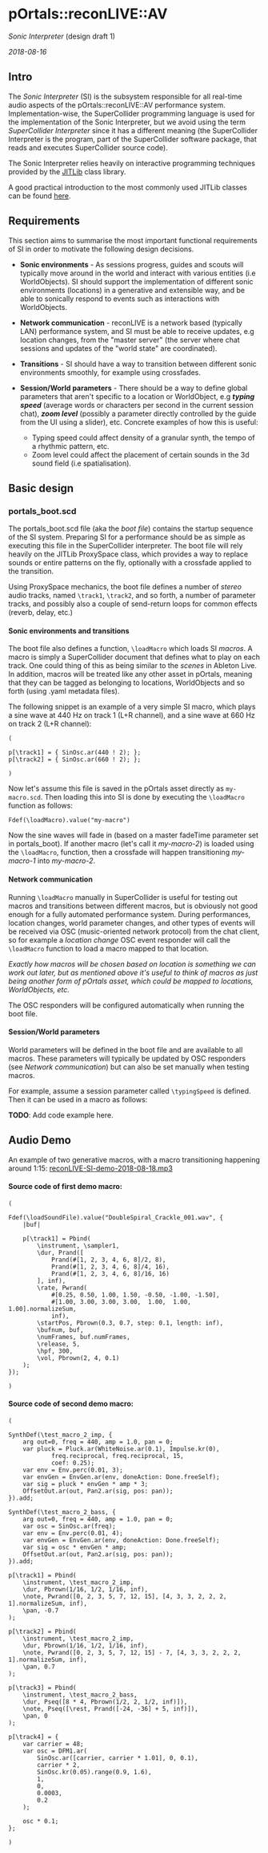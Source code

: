 # pOrtals::reconLIVE::AV

*Sonic Interpreter* (design draft 1)

*2018-08-16*

## Intro

The *Sonic Interpreter* (SI) is the subsystem responsible for all real-time audio aspects of the pOrtals::reconLIVE::AV performance system. Implementation-wise, the SuperCollider programming language is used for the implementation of the Sonic Interpreter, but we avoid using the term *SuperCollider Interpreter* since it has a different meaning (the SuperCollider Interpreter is the program, part of the SuperCollider software package, that reads and executes SuperCollider source code).

The Sonic Interpreter relies heavily on interactive programming techniques provided by the [JITLib](http://doc.sccode.org/Overviews/JITLib.html) class library.

A good practical introduction to the most commonly used JITLib classes can be found [here](https://theseanco.github.io/howto_co34pt_liveCode/).

## Requirements

This section aims to summarise the most important functional requirements of SI in order to motivate the following design decisions.

- **Sonic environments** - As sessions progress, guides and scouts will typically move around in the world and interact with various entities (i.e WorldObjects). SI should support the implementation of different sonic environments (locations) in a generative and extensible way, and be able to sonically respond to events such as interactions with WorldObjects.

- **Network communication** - reconLIVE is a network based (typically LAN) performance system, and SI must be able to receive updates, e.g location changes, from the "master server" (the server where chat sessions and updates of the "world state" are coordinated).

- **Transitions** - SI should have a way to transition between different sonic environments smoothly, for example using crossfades.

- **Session/World parameters** - There should be a way to define global parameters that aren't specific to a location or WorldObject, e.g _**typing speed**_ (average words or characters per second in the current session chat), _**zoom level**_ (possibly a parameter directly controlled by the guide from the UI using a slider), etc. Concrete examples of how this is useful:
   - Typing speed could affect density of a granular synth, the tempo of a rhythmic pattern, etc.
   - Zoom level could affect the placement of certain sounds in the 3d sound field (i.e spatialisation).

## Basic design

### portals_boot.scd
The portals_boot.scd file (aka the *boot file*) contains the startup sequence of the SI system. Preparing SI for a performance should be as simple as executing this file in the SuperCollider interpreter. The boot file will rely heavily on the JITLib ProxySpace class, which provides a way to replace sounds or entire patterns on the fly, optionally with a crossfade applied to the transition.

Using ProxySpace mechanics, the boot file defines a number of _stereo_ audio tracks, named ```\track1```, ```\track2```, and so forth, a number of parameter tracks, and possibly also a couple of send-return loops for common effects (reverb, delay, etc.)

#### Sonic environments and transitions

The boot file also defines a function, ```\loadMacro``` which loads SI *macros*. A macro is simply a SuperCollider document that defines what to play on each track. One could thing of this as being similar to the *scenes* in Ableton Live. In addition, macros will be treated like any other asset in pOrtals, meaning that they can be tagged as belonging to locations, WorldObjects and so forth (using .yaml metadata files).

The following snippet is an example of a very simple SI macro, which plays a sine wave at 440 Hz on track 1 (L+R channel), and a sine wave at 660 Hz on track 2 (L+R channel):

```
(

p[\track1] = { SinOsc.ar(440 ! 2); };
p[\track2] = { SinOsc.ar(660 ! 2); };

)
```

Now let's assume this file is saved in the pOrtals asset directly as ```my-macro.scd```. Then loading this into SI is done by executing the ```\loadMacro``` function as follows:

```
Fdef(\loadMacro).value("my-macro")
```

Now the sine waves will fade in (based on a master fadeTime parameter set in portals_boot). If another macro (let's call it *my-macro-2*) is loaded using the ```\loadMacro```, function, then a crossfade will happen transitioning *my-macro-1* into *my-macro-2*.

#### Network communication

Running ```\loadMacro``` manually in SuperCollider is useful for testing out macros and transitions between different macros, but is obviously not good enough for a fully automated performance system. During performances, location changes, world parameter changes, and other types of events will be received via OSC (music-oriented network protocol) from the chat client, so for example a *location change* OSC event responder will call the ```\loadMacro``` function to load a macro mapped to that location.

*Exactly how macros will be chosen based on location is something we can work out later, but as mentioned above it's useful to think of macros as just being another form of pOrtals asset, which could be mapped to locations, WorldObjects, etc.*

The OSC responders will be configured automatically when running the boot file.

#### Session/World parameters

World parameters will be defined in the boot file and are available to all macros. These parameters will typically be updated by OSC responders (see *Network communication*) but can also be set manually when testing macros.

For example, assume a session parameter called ```\typingSpeed``` is defined. Then it can be used in a macro as follows:

**TODO**: Add code example here.

## Audio Demo

An example of two generative macros, with a macro transitioning happening around 1:15:
 [reconLIVE-SI-demo-2018-08-18.mp3](https://www.dropbox.com/s/ilhnvlgv5necmx0/reconLIVE-SI-demo-2018-08-18.mp3?dl=0)


#### Source code of first demo macro:
```
(

Fdef(\loadSoundFile).value("DoubleSpiral_Crackle_001.wav", {
	|buf|

	p[\track1] = Pbind(
		\instrument, \sampler1,
		\dur, Prand([
			Prand(#[1, 2, 3, 4, 6, 8]/2, 8),
			Prand(#[1, 2, 3, 4, 6, 8]/4, 16),
			Prand(#[1, 2, 3, 4, 6, 8]/16, 16)
		], inf),
		\rate, Pwrand(
			#[0.25, 0.50, 1.00, 1.50, -0.50, -1.00, -1.50],
			#[1.00, 3.00, 3.00, 3.00,  1.00,  1.00,  1.00].normalizeSum,
			inf),
		\startPos, Pbrown(0.3, 0.7, step: 0.1, length: inf),
		\bufnum, buf,
		\numFrames, buf.numFrames,
		\release, 5,
		\hpf, 300,
		\vol, Pbrown(2, 4, 0.1)
	);
});

)
```

#### Source code of second demo macro:
```
(

SynthDef(\test_macro_2_imp, {
	arg out=0, freq = 440, amp = 1.0, pan = 0;
	var pluck = Pluck.ar(WhiteNoise.ar(0.1), Impulse.kr(0),
		    freq.reciprocal, freq.reciprocal, 15,
            coef: 0.25);
	var env = Env.perc(0.01, 3);
	var envGen = EnvGen.ar(env, doneAction: Done.freeSelf);
	var sig = pluck * envGen * amp * 3;
	OffsetOut.ar(out, Pan2.ar(sig, pos: pan));
}).add;

SynthDef(\test_macro_2_bass, {
	arg out=0, freq = 440, amp = 1.0, pan = 0;
	var osc = SinOsc.ar(freq);
	var env = Env.perc(0.01, 4);
	var envGen = EnvGen.ar(env, doneAction: Done.freeSelf);
	var sig = osc * envGen * amp;
	OffsetOut.ar(out, Pan2.ar(sig, pos: pan));
}).add;

p[\track1] = Pbind(
	\instrument, \test_macro_2_imp,
	\dur, Pbrown(1/16, 1/2, 1/16, inf),
	\note, Pwrand([0, 2, 3, 5, 7, 12, 15], [4, 3, 3, 2, 2, 2, 1].normalizeSum, inf),
	\pan, -0.7
);

p[\track2] = Pbind(
	\instrument, \test_macro_2_imp,
	\dur, Pbrown(1/16, 1/2, 1/16, inf),
	\note, Pwrand([0, 2, 3, 5, 7, 12, 15] - 7, [4, 3, 3, 2, 2, 2, 1].normalizeSum, inf),
	\pan, 0.7
);

p[\track3] = Pbind(
	\instrument, \test_macro_2_bass,
	\dur, Pseq([8 * 4, Pbrown(1/2, 2, 1/2, inf)]),
	\note, Pseq([\rest, Prand([-24, -36] + 5, inf)]),
	\pan, 0
);

p[\track4] = {
	var carrier = 48;
	var osc = DFM1.ar(
		SinOsc.ar([carrier, carrier * 1.01], 0, 0.1),
		carrier * 2,
		SinOsc.kr(0.05).range(0.9, 1.6),
		1,
		0,
		0.0003,
		0.2
	);

	osc * 0.1;
};

)

```
